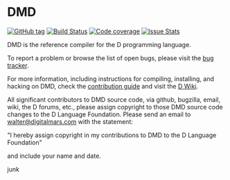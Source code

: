 DMD
===

[![GitHub tag](https://img.shields.io/github/tag/dlang/dmd.svg?maxAge=86400)](#)
[![Build Status](https://travis-ci.org/dlang/dmd.svg?branch=master)](https://travis-ci.org/dlang/dmd)
[![Code coverage](https://img.shields.io/codecov/c/github/dlang/dmd.svg?maxAge=86400)](https://codecov.io/gh/dlang/dmd)
[![Issue Stats](https://img.shields.io/issuestats/p/github/dlang/dmd.svg?maxAge=2592000)](http://www.issuestats.com/github/dlang/dmd)

DMD is the reference compiler for the D programming language.

To report a problem or browse the list of open bugs, please visit the
[bug tracker](http://issues.dlang.org/).

For more information, including instructions for compiling, installing, and
hacking on DMD, check the [contribution guide](CONTRIBUTING.md) and
visit the [D Wiki](http://wiki.dlang.org/DMD).

All significant contributors to DMD source code, via github, bugzilla, email,
wiki, the D forums, etc., please assign copyright to those
DMD source code changes to the D Language Foundation. Please send
an email to walter@digitalmars.com with the statement:

"I hereby assign copyright in my contributions to DMD to the D Language Foundation"

and include your name and date.

junk
